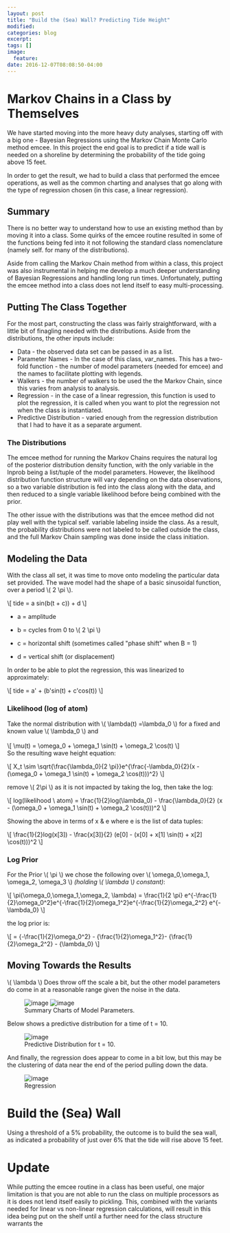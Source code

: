 ```yaml
---
layout: post
title: "Build the (Sea) Wall? Predicting Tide Height"
modified:
categories: blog
excerpt:
tags: []
image:
  feature:
date: 2016-12-07T08:08:50-04:00
---
```


# Markov Chains in a Class by Themselves
We have started moving into the more heavy duty analyses, starting off with a big one - Bayesian Regressions using the Markov Chain Monte Carlo method emcee. In this project the end goal is to predict if a tide wall is needed on a shoreline by determining the probability of the tide going above 15 feet.

In order to get the result, we had to build a class that performed the emcee operations, as well as the common charting and analyses that go along with the type of regression chosen (in this case, a linear regression).

## Summary
There is no better way to understand how to use an existing method than by moving it into a class. Some quirks of the emcee routine resulted in some of the functions being fed into it not following the standard class nomenclature (namely self. for many of the distributions).

Aside from calling the Markov Chain method from within a class, this project was also instrumental in helping me develop a much deeper understanding of Bayesian Regressions and handling long run times. Unfortunately, putting the emcee method into a class does not lend itself to easy multi-processing.



## Putting The Class Together
For the most part, constructing the class was fairly straightforward, with a little bit of finagling needed with the distributions. Aside from the distributions, the other inputs include:

* Data - the observed data set can be passed in as a list.
* Parameter Names - In the case of this class, var_names. This has a two-fold function - the number of model parameters (needed for emcee) and the names to facilitate plotting with legends.
* Walkers - the number of walkers to be used the the Markov Chain, since this varies from analysis to analysis.
* Regression - in the case of a linear regression, this function is used to plot the regression, it is called when you want to plot the regression not when the class is instantiated.
* Predictive Distribution - varied enough from the regression distribution that I had to have it as a separate argument.

### The Distributions
The emcee method for running the Markov Chains requires the natural log of the posterior distribution density function, with the only variable in the lnprob being a list/tuple of the model parameters. However, the likelihood distribution function structure will vary depending on the data observations, so a two variable distribution is fed into the class along with the data, and then reduced to a single variable likelihood before being combined with the prior.

The other issue with the distributions was that the emcee method did not play well with the typical self. variable labeling inside the class. As a result, the probability distributions were not labeled to be called outside the class, and the full Markov Chain sampling was done inside the class initiation.

## Modeling the Data
With the class all set, it was time to move onto modeling the particular data set provided. The wave model had the shape of a basic sinusoidal function, over a period \\( 2 \pi \\).

\\[ tide = a sin(b(t + c)) + d \\]

* a = amplitude

* b = cycles from 0 to \\( 2 \pi \\)

* c = horizontal shift (sometimes called "phase shift" when B = 1)

* d = vertical shift (or displacement)

In order to be able to plot the regression, this was linearized to approximately:

\\[ tide = a' + (b'sin(t) + c'cos(t)) \\]

### Likelihood (log of atom)

Take the normal distribution with \\( \lambda(t) =\lambda_0 \\) for a fixed and known value \\( \lambda_0 \\) and
<br /><br />
\\[ \mu(t) = \omega_0 + \omega_1 \sin(t) + \omega_2 \cos(t) \\]
<br />
So the resulting wave height equation:

\\[ X_t \sim \sqrt{\frac{\lambda_0}{2 \pi}}e^{\frac{-\lambda_0}{2}(x - (\omega_0 + \omega_1 \sin(t) + \omega_2 \cos(t)))^2} \\]

remove \\( 2\pi \\) as it is not impacted by taking the log, then take the log:

\\[ log(likelihood \  atom) = \frac{1}{2}log(\lambda_0) - \frac{\lambda_0}{2} (x - (\omega_0 + \omega_1 \sin(t) + \omega_2 \cos(t)))^2 \\]


Showing the above in terms of x & e where e is the list of data tuples:

\\[ \frac{1}{2}log(x[3]) - \frac{x[3]}{2} (e[0] - (x[0] + x[1] \sin(t) + x[2] \cos(t)))^2 \\]

### Log Prior

For the Prior \\( \pi \\) we chose the following over \\( \omega_0,\omega_1, \omega_2, \omega_3 \\) *(holding \\( \lambda \\) constant)*:

\\[ \pi(\omega_0,\omega_1,\omega_2, \lambda) = \frac{1}{2 \pi} e^{-\frac{1}{2}\omega_0^2}e^{-\frac{1}{2}\omega_1^2}e^{-\frac{1}{2}\omega_2^2} e^{-\lambda_0} \\]

the log prior is:

\\[ =  {-\frac{1}{2}\omega_0^2} - {\frac{1}{2}\omega_1^2}- {\frac{1}{2}\omega_2^2} - {\lambda_0} \\]


## Moving Towards the Results
\\( \lambda \\) Does throw off the scale a bit, but the other model parameters do come in at a reasonable range given the noise in the data.

<figure class="half">
	<img src="{{site.url}}/images/p4param.png" alt="image">
	<img src="{{site.url}}/images/p4corners.png" alt="image">
	<figcaption>Summary Charts of Model Parameters.</figcaption>
</figure>

Below shows a predictive distribution for a time of t = 10.

<figure>
	<img src="{{site.url}}/images/p4prob_dist.png" alt="image">
	<figcaption>Predictive Distribution for t = 10. </figcaption>
</figure>

And finally, the regression does appear to come in a bit low, but this may be the clustering of data near the end of the period pulling down the data.

<figure>
	<img src="{{site.url}}/images/p4reg.png" alt="image">
	<figcaption>Regression</figcaption>
</figure>

# Build the (Sea) Wall

Using a threshold of a 5% probability, the outcome is to build the sea wall, as indicated a probability of just over 6% that the tide will rise above 15 feet.

# Update
While putting the emcee routine in a class has been useful, one major limitation is that you are not able to run the class on multiple processors as it is does not lend itself easily to pickling. This, combined with the variants needed for linear vs non-linear regression calculations, will result in this idea being put on the shelf until a further need for the class structure warrants the
